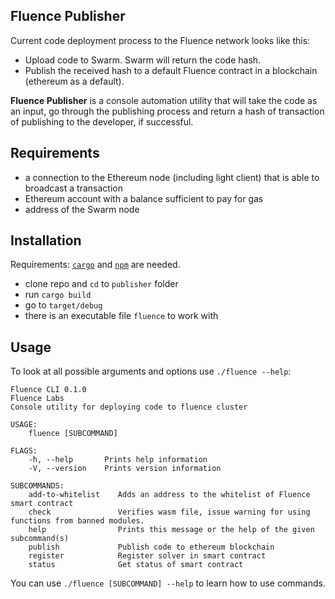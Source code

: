 ## Fluence Publisher

Current code deployment process to the Fluence network looks like this:

- Upload code to Swarm. Swarm will return the code hash.
- Publish the received hash to a default Fluence contract in a blockchain (ethereum as a default).

**Fluence Publisher** is a console automation utility that will take the code as an input, go through the publishing process and return a hash of transaction of publishing to the developer, if successful.

 ## Requirements
 
- a connection to the Ethereum node (including light client) that is able to broadcast a transaction
- Ethereum account with a balance sufficient to pay for gas
- address of the Swarm node

## Installation

Requirements: [`cargo`](https://doc.rust-lang.org/cargo/getting-started/installation.html) and [`npm`](https://www.npmjs.com/get-npm) are needed.

- clone repo and `cd` to `publisher` folder
- run `cargo build`
- go to `target/debug`
- there is an executable file `fluence` to work with

## Usage

To look at all possible arguments and options use `./fluence --help`:

```
Fluence CLI 0.1.0
Fluence Labs
Console utility for deploying code to fluence cluster

USAGE:
    fluence [SUBCOMMAND]

FLAGS:
    -h, --help       Prints help information
    -V, --version    Prints version information

SUBCOMMANDS:
    add-to-whitelist    Adds an address to the whitelist of Fluence smart contract
    check               Verifies wasm file, issue warning for using functions from banned modules.
    help                Prints this message or the help of the given subcommand(s)
    publish             Publish code to ethereum blockchain
    register            Register solver in smart contract
    status              Get status of smart contract
```

You can use `./fluence [SUBCOMMAND] --help` to learn how to use commands.

